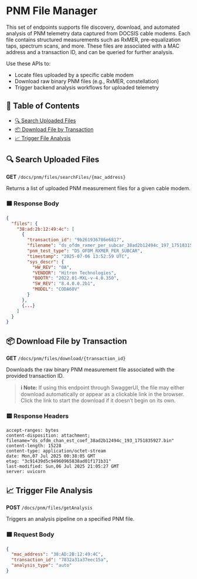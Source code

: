 # PNM File Manager

This set of endpoints supports file discovery, download, and automated analysis of PNM telemetry data captured from DOCSIS cable modems. Each file contains structured measurements such as RxMER, pre-equalization taps, spectrum scans, and more. These files are associated with a MAC address and a transaction ID, and can be queried for further analysis.

Use these APIs to:

* Locate files uploaded by a specific cable modem
* Download raw binary PNM files (e.g., RxMER, constellation)
* Trigger backend analysis workflows for uploaded telemetry

## 📑 Table of Contents

* [🔍 Search Uploaded Files](#-search-uploaded-files)
* [📦 Download File by Transaction](#-download-file-by-transaction)
* [📈 Trigger File Analysis](#-trigger-file-analysis)

## 🔍 Search Uploaded Files

**GET** `/docs/pnm/files/searchFiles/{mac_address}`

Returns a list of uploaded PNM measurement files for a given cable modem.

### 🟦 Response Body

```json
{
  "files": {
    "38:ad:2b:12:49:4c": [
      {
        "transaction_id": "9b261936786e6817",
        "filename": "ds_ofdm_rxmer_per_subcar_38ad2b12494c_197_1751831579.bin",
        "pnm_test_type": "DS_OFDM_RXMER_PER_SUBCAR",
        "timestamp": "2025-07-06 13:52:59 UTC",
        "sys_descr": {
          "HW_REV": "0A",
          "VENDOR": "Hitron Technologies",
          "BOOTR": "2022.01-MXL-v-4.0.350",
          "SW_REV": "8.4.0.0.2b1",
          "MODEL": "CODA60V"
        }
      },
      {...}
    ]
  }
}
```

## 📦 Download File by Transaction

**GET** `/docs/pnm/files/download/{transaction_id}`

Downloads the raw binary PNM measurement file associated with the provided transaction ID.

> **ℹ️ Note:**
> If using this endpoint through SwaggerUI, the file may either download automatically or appear as a clickable link in the browser. Click the link to start the download if it doesn’t begin on its own.

### 🟨 Response Headers

```
accept-ranges: bytes
content-disposition: attachment; filename="ds_ofdm_chan_est_coef_38ad2b12494c_193_1751835927.bin"
content-length: 15228
content-type: application/octet-stream
date: Mon,07 Jul 2025 00:38:05 GMT
etag: "3c91439d5c94960965838ad01f171b31"
last-modified: Sun,06 Jul 2025 21:05:27 GMT
server: uvicorn
```

## 📈 Trigger File Analysis

**POST** `/docs/pnm/files/getAnalysis`

Triggers an analysis pipeline on a specified PNM file.

### 🟩 Request Body

```json
{
  "mac_address": "38:AD:2B:12:49:4C",
  "transaction_id": "7832a31a37eec15a",
  "analysis_type": "auto"
} 
```
